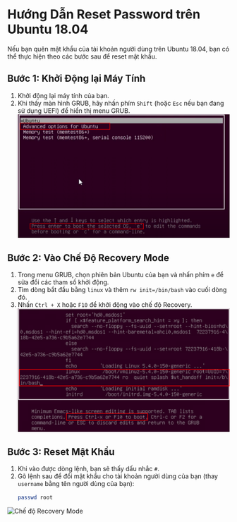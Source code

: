 # Hướng Dẫn Reset Password trên Ubuntu 18.04

Nếu bạn quên mật khẩu của tài khoản người dùng trên Ubuntu 18.04, bạn có thể thực hiện theo các bước sau để reset mật khẩu.

## Bước 1: Khởi Động lại Máy Tính

1. Khởi động lại máy tính của bạn.
2. Khi thấy màn hình GRUB, hãy nhấn phím `Shift` (hoặc `Esc` nếu bạn đang sử dụng UEFI) để hiển thị menu GRUB.
   ![Màn hình GRUB](https://github.com/cuongnvvietis/NhanHoa/blob/main/Docs/Esxi/Picture/Reset%20Password/Screenshot_109.png)

## Bước 2: Vào Chế Độ Recovery Mode

1. Trong menu GRUB, chọn phiên bản Ubuntu của bạn và nhấn phím `e` để sửa đổi các tham số khởi động.
2. Tìm dòng bắt đầu bằng `linux` và thêm `rw init=/bin/bash` vào cuối dòng đó.
3. Nhấn `Ctrl + X` hoặc `F10` để khởi động vào chế độ Recovery.
   ![Chế độ Recovery Mode](https://github.com/cuongnvvietis/NhanHoa/blob/main/Docs/Esxi/Picture/Reset%20Password/Screenshot_96.png)

## Bước 3: Reset Mật Khẩu

1. Khi vào được dòng lệnh, bạn sẽ thấy dấu nhắc `#`.
2. Gõ lệnh sau để đổi mật khẩu cho tài khoản người dùng của bạn (thay `username` bằng tên người dùng của bạn):
   ```bash
   passwd root 

![Chế độ Recovery Mode](https://github.com/cuongnvvietis/NhanHoa/blob/main/Docs/Esxi/Picture/Reset%20Password/Screenshot_97.png)
